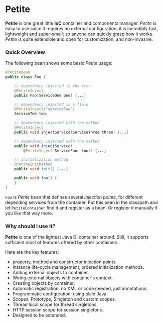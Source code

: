 # Petite

**Petite** is one great little **IoC** container and components manager. _Petite_ is easy to use since it requires no external configuration; it is incredibly fast, lightweight and super-small; so anyone can quickly grasp how it works. _Petite_ is quite extensible and open for customization; and non-invasive.

### Quick Overview

The following bean shows some basic _Petite_ usage:

```java
@PetiteBean
public class Foo {

    // dependency injected in the ctor
    @PetiteInject
    public Foo(ServiceOne one) {...}

    // dependency injected in a field
    @PetiteInject("serviceTwo")
    ServiceTwo two;

    // dependency injected with the method
    @PetiteInject
    public void injectService(ServiceThree three) {...}

    // dependency injected with the method
    public void injectService(
        @PetiteInject ServiceFour four) {...}

    // initialization method
    @PetiteInitMethod
    public void init() {...}

    public void foo() {
    }
}
```

`Foo` is _Petite_ bean that defines several _injection points_, for different depending services from the container. Put this bean in the classpath and let `PetiteContainer` find it and register as a bean. Or register it manually if you like that way more.

### Why should I use it?

**Petite** is one of the lightest Java DI container around. Still, it supports sufficient most of features offered by other containers.

Here are the key features:

* property, method and constructor injection points.
* Instance life-cycle management, ordered initialization methods.
* Adding external objects to container.
* Wiring external objects with container's context.
* Creating objects by container.
* Automatic registration: no XML or code needed, just annotations.
* Programmatic configuration: using plain Java.
* Scopes: Prototype, Singleton and custom scopes.
* Thread local scope for thread singletons.
* HTTP session scope for session singletons.
* Designed to be extended.

